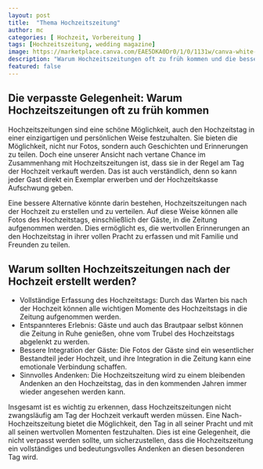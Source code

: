 ```yaml
---
layout: post
title:  "Thema Hochzeitszeitung"
author: mc
categories: [ Hochzeit, Vorbereitung ]
tags: [Hochzeitszeitung, wedding magazine]
image: https://marketplace.canva.com/EAE5DKA0Dr0/1/0/1131w/canva-white-%26-black-modern-wedding-magazine-cover-iPWLNh-LNls.jpg
description: "Warum Hochzeitszeitungen oft zu früh kommen und die bessere Alternative."
featured: false
---
```

## Die verpasste Gelegenheit: Warum Hochzeitszeitungen oft zu früh kommen

Hochzeitszeitungen sind eine schöne Möglichkeit, auch den Hochzeitstag in einer einzigartigen und persönlichen Weise festzuhalten. Sie bieten die Möglichkeit, nicht nur Fotos, sondern auch Geschichten und Erinnerungen zu teilen. Doch eine unserer Ansicht nach vertane Chance im Zusammenhang mit Hochzeitszeitungen ist, dass sie in der Regel am Tag der Hochzeit verkauft werden. Das ist auch verständlich, denn so kann jeder Gast direkt ein Exemplar erwerben und der Hochzeitskasse Aufschwung geben.

Eine bessere Alternative könnte darin bestehen, Hochzeitszeitungen nach der Hochzeit zu erstellen und zu verteilen. Auf diese Weise können alle Fotos des Hochzeitstags, einschließlich der Gäste, in die Zeitung aufgenommen werden. Dies ermöglicht es, die wertvollen Erinnerungen an den Hochzeitstag in ihrer vollen Pracht zu erfassen und mit Familie und Freunden zu teilen.

## Warum sollten Hochzeitszeitungen nach der Hochzeit erstellt werden?

+ Vollständige Erfassung des Hochzeitstags: Durch das Warten bis nach der Hochzeit können alle wichtigen Momente des Hochzeitstags in die Zeitung aufgenommen werden.
+ Entspannteres Erlebnis: Gäste und auch das Brautpaar selbst können die Zeitung in Ruhe genießen, ohne vom Trubel des Hochzeitstags abgelenkt zu werden.
+ Bessere Integration der Gäste: Die Fotos der Gäste sind ein wesentlicher Bestandteil jeder Hochzeit, und ihre Integration in die Zeitung kann eine emotionale Verbindung schaffen.
+ Sinnvolles Andenken: Die Hochzeitszeitung wird zu einem bleibenden Andenken an den Hochzeitstag, das in den kommenden Jahren immer wieder angesehen werden kann.

Insgesamt ist es wichtig zu erkennen, dass Hochzeitszeitungen nicht zwangsläufig am Tag der Hochzeit verkauft werden müssen. Eine Nach-Hochzeitszeitung bietet die Möglichkeit, den Tag in all seiner Pracht und mit all seinen wertvollen Momenten festzuhalten. Dies ist eine Gelegenheit, die nicht verpasst werden sollte, um sicherzustellen, dass die Hochzeitszeitung ein vollständiges und bedeutungsvolles Andenken an diesen besonderen Tag wird.